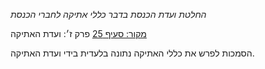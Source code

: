 *החלטת ועדת הכנסת בדבר כללי אתיקה לחברי הכנסת*

[מקור: סעיף 25](https://he.wikisource.org/wiki/%D7%9B%D7%9C%D7%9C%D7%99_%D7%90%D7%AA%D7%99%D7%A7%D7%94_%D7%9C%D7%97%D7%91%D7%A8%D7%99_%D7%94%D7%9B%D7%A0%D7%A1%D7%AA#%D7%A4%D7%A8%D7%A7_%D7%96#סעיף_25)
פרק ז׳: ועדת האתיקה

הסמכות לפרש את כללי האתיקה נתונה בלעדית בידי ועדת האתיקה.